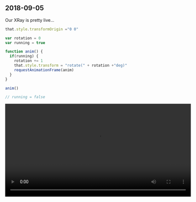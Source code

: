 ## 2018-09-05

Our XRay is pretty live...


```javascript
that.style.transformOrigin ="0 0"

var rotation = 0
var running = true

function anim() {
  if(running) {    
    rotation += 1
    that.style.transform = "rotate(" + rotation +"deg)"
    requestAnimationFrame(anim)
  }
}

anim()

// running = false

```

<video width="600" autoplay controls>
  <source src="xray_rotation.mp4" type="video/mp4">
</video>
